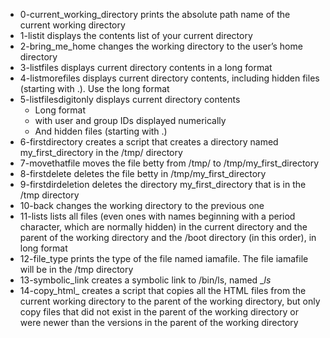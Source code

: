 * 0-current_working_directory prints the absolute path name of the current working directory
* 1-listit displays the contents list of your current directory
* 2-bring_me_home changes the working directory to the user’s home directory
* 3-listfiles displays current directory contents in a long format
* 4-listmorefiles displays current directory contents, including hidden files (starting with .). Use the long format
* 5-listfilesdigitonly displays current directory contents
	* Long format
	* with user and group IDs displayed numerically
	* And hidden files (starting with .)
* 6-firstdirectory creates a script that creates a directory named my_first_directory in the /tmp/ directory
* 7-movethatfile moves the file betty from /tmp/ to /tmp/my_first_directory
* 8-firstdelete deletes the file betty in /tmp/my_first_directory
* 9-firstdirdeletion deletes the directory my_first_directory that is in the /tmp directory
* 10-back changes the working directory to the previous one
* 11-lists lists all files (even ones with names beginning with a period character, which are normally hidden) in the current directory and the parent of the working directory and the /boot directory (in this order), in long format
* 12-file_type prints the type of the file named iamafile. The file iamafile will be in the /tmp directory
* 13-symbolic_link creates a symbolic link to /bin/ls, named __ls_
* 14-copy_html_ creates a script that copies all the HTML files from the current working directory to the parent of the working directory, but only copy files that did not exist in the parent of the working directory or were newer than the versions in the parent of the working directory
